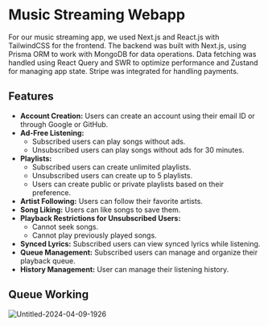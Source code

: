 
# **Music Streaming Webapp**

For our music streaming app, we used Next.js and React.js with TailwindCSS for the frontend. The backend was built with Next.js, using Prisma ORM to work with MongoDB for data operations. Data fetching was handled using React Query and SWR to optimize performance and Zustand for managing app state. Stripe was integrated for handling payments.

## Features

* **Account Creation:** Users can create an account using their email ID or through Google or GitHub.
* **Ad-Free Listening:**
  * Subscribed users can play songs without ads.
  * Unsubscribed users can play songs without ads for 30 minutes.
* **Playlists:**
  * Subscribed users can create unlimited playlists.
  * Unsubscribed users can create up to 5 playlists.
  * Users can create public or private playlists based on their preference.
* **Artist Following:** Users can follow their favorite artists.
* **Song Liking:** Users can like songs to save them.
* **Playback Restrictions for Unsubscribed Users:**
  * Cannot seek songs.
  * Cannot play previously played songs.
* **Synced Lyrics:** Subscribed users can view synced lyrics while listening.
* **Queue Management:** Subscribed users can manage and organize their playback queue.
* **History Management:** User can manage their listening history.


## Queue Working

![Untitled-2024-04-09-1926](https://github.com/Shivamrai15/Safari/assets/111892135/924720fe-69c0-4faf-8279-b9dea3aa34ba)

